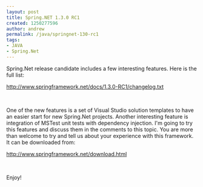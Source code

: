 ```yaml
---
layout: post
title: Spring.NET 1.3.0 RC1
created: 1250277596
author: andrew
permalink: /java/springnet-130-rc1
tags:
- JAVA
- Spring.Net
---
```

<p>Spring.Net release candidate includes a few interesting features. Here is the full list:</p>
<p><a href="http://www.springframework.net/docs/1.3.0-RC1/changelog.txt">http://www.springframework.net/docs/1.3.0-RC1/changelog.txt</a></p>
<p>&nbsp;</p>
<p>One of the new features is a set of Visual Studio solution templates to have an easier start for new Spring.Net projects. Another interesting feature is integration of MSTest unit tests with dependency injection. I'm going to try this features and discuss them in the comments to this topic. You are more than welcome to try and tell us about your experience with this framework. It can be downloaded from:</p>
<p><a href="http://www.springframework.net/download.html">http://www.springframework.net/download.html</a></p>
<p>&nbsp;</p>
<p>Enjoy!</p>
